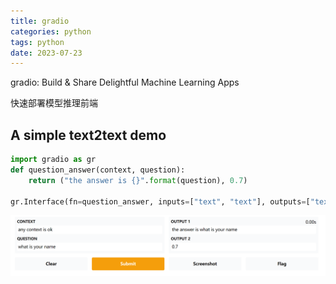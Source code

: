 ```yaml
---
title: gradio
categories: python
tags: python
date: 2023-07-23
---
```


gradio: Build & Share Delightful Machine Learning Apps

快速部署模型推理前端

## A simple text2text demo

```python
import gradio as gr
def question_answer(context, question):
    return ("the answer is {}".format(question), 0.7)

gr.Interface(fn=question_answer, inputs=["text", "text"], outputs=["textbox", "text"]).launch()
```


![gradio_demo](imgs/gradio_demo.png)